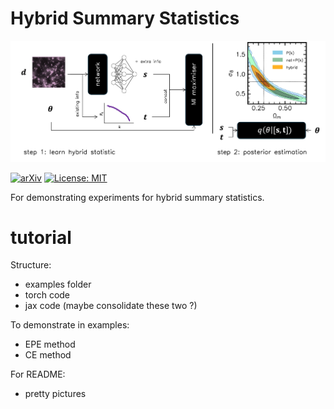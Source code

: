 # Hybrid Summary Statistics

<img src="https://raw.githubusercontent.com/tlmakinen/hybridStats/master/tutorial/img/hybrid-stats-schematic.jpg" alt="drawing" width="700"/>


 [![arXiv](https://img.shields.io/badge/arXiv-2410.07548-b31b1b.svg)](https://arxiv.org/abs/2410.07548) [![License: MIT](https://img.shields.io/badge/License-MIT-yellow.svg)](https://opensource.org/licenses/MIT) 
 <!-- [![Open In Colab](https://colab.research.google.com/assets/colab-badge.svg)](https://bit.ly/imnn-cosmo) -->

For demonstrating experiments for hybrid summary statistics. 

<!-- ![schematic-twostep-results2](https://github.com/user-attachments/assets/4c803aa7-665b-455e-9723-29b6fd22bccb) -->

# tutorial


Structure:
- examples folder
- torch code
- jax code (maybe consolidate these two ?)

To demonstrate in examples:
- EPE method
- CE method

For README:
- pretty pictures

